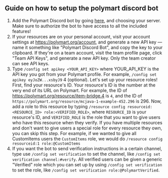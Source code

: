 Guide on how to setup the polymart discord bot
---
1. Add the Polymart Discord bot by going [here](https://discord.com/api/oauth2/authorize?client_id=724460914560073838&permissions=268527680&scope=bot%20applications.commands), and choosing your server. Make sure to authorize the bot to have access to all the included features!
2. If your resources are on your personal account, visit your account settings at https://polymart.org/account, and generate a new API key — name it something like "Polymart Discord Bot", and copy the key to your clipboard. If they're on a team account, visit the team profile page, click "Team API Keys", and generate a new API key. Only the team creator can see API keys.
3. Type `/config set apikey <YOUR_API_KEY>` where YOUR_API_KEY is the API key you got from your Polymart profile. For example, `/config set apikey eyJoZW...xsbyJ9`
4 (optional). Let's set up your resource roles! First, find your resource's ID. Your resource's ID is the number at the very end of its URL on Polymart. For example, the ID of https://polymart.org/resource/item-bridge.4 is `4`, and the ID of `https://polymart.org/resource/mcjava-1-example-452.296` is 296. Now, add a role to this resource by typing `/resource config resourceid:<RESOURCE_ID> role:<VERIFIED_ROLE>`, where `RESOURCE_ID` is your resource's ID, and `VERIFIED_ROLE` is the role that you want to give users who have this resource when they verify. If you have multiple resources and don't want to give users a special role for every resource they own, you can skip this step. For example, if we wanted to give all CustomItems users the `CustomItems` role, we would do `/resource config resourceid:1 role:@CustomItems`
5. If you want the bot to send verification instructions in a certain channel, type use `/config set verification` to set the channel, like `/config set verification channel:#verify`. All verified users can be given a generic "Verified" role which you can set up by using `/config set verification` to set the role, like `/config set verification role:@PolymartVerified`.
